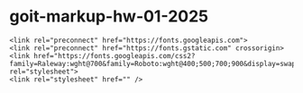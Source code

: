 # goit-markup-hw-01-2025
    <link rel="preconnect" href="https://fonts.googleapis.com">
    <link rel="preconnect" href="https://fonts.gstatic.com" crossorigin>
    <link href="https://fonts.googleapis.com/css2?family=Raleway:wght@700&family=Roboto:wght@400;500;700;900&display=swap" rel="stylesheet">
    <link rel="stylesheet" href="" />